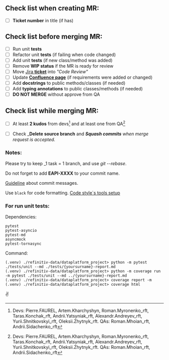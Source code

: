 ## Check list when creating MR:

- [ ] **Ticket number** in title (if has)


## Check list before merging MR:

- [ ] Run unit **tests**
- [ ] Refactor unit **tests** (if failing when code changed)
- [ ] Add unit **tests** (if new class/method was added)
- [ ] Remove **WIP status** if the MR is ready for review
- [ ] Move [Jira **ticket**](https://jira.refinitiv.com/secure/Dashboard.jspa) into _"Code Review"_
- [ ] Update [**Confluence page**](https://confluence.refinitiv.com/display/EF/2.+RD+Lib+Python+-+Technical+Requirements) (if requirements were added or changed)
- [ ] Add **docstrings** to public methods/classes (if needed)
- [ ] Add **typing annotations** to public classes/methods (if needed)
- [ ] **DO NOT MERGE** without approve from QA

## Check list while merging MR:

- [ ] At least **2 kudos** from devs[^2] and at least one from QA[^2]
- [ ] Check _**Delete source branch** and _**Squash commits** when merge request is accepted._


### Notes:

Please try to keep _1 task = 1 branch, and use _git --rebase_.

Do not forget to add **EAPI-XXXX** to your commit name.

[Guideline](https://chris.beams.io/posts/git-commit/) about commit messages.

Use `black` for code formatting.
[Code style`s tools setup](https://teams.microsoft.com/l/entity/com.microsoft.teamspace.tab.wiki/tab::986a300e-df08-48d6-8e64-68470009a68a?context=%7B%22subEntityId%22%3A%22%7B%5C%22pageId%5C%22%3A41%2C%5C%22origin%5C%22%3A2%7D%22%2C%22channelId%22%3A%2219%3A7b9be5a7c5a74338b02f8e7e8adc5911%40thread.tacv2%22%7D&tenantId=71ad2f62-61e2-44fc-9e85-86c2827f6de9)

### For run unit tests:

Dependencies:

    pytest
    pytest-asyncio
    pytest-md
    asyncmock
    pytest-tornasync

Command:

    (.venv) ./refinitiv-data/dataplatform_project> python -m pytest ./tests/unit --md ./tests/{yoursurname}-report.md
    (.venv) ./refinitiv-data/dataplatform_project> python -m coverage run -m pytest ./tests/unit --md ../{yoursurname}-report.md
    (.venv) ./refinitiv-data/dataplatform_project> coverage report -m
    (.venv) ./refinitiv-data/dataplatform_project> coverage html

[^2]: Devs: Pierre.FAUREL, Artem.Kharchyshyn, Roman.Myronenko_rft, Taras.Konchak_rft, Andrii.Yatsyniak_rft, Alexandr.Andreyev_rft, Yurii.Shnitkovskyi_rft, Oleksii.Zhytnyk_rft. QAs: Roman.Mhoian_rft, Andrii.Sidachenko_rft

✌️